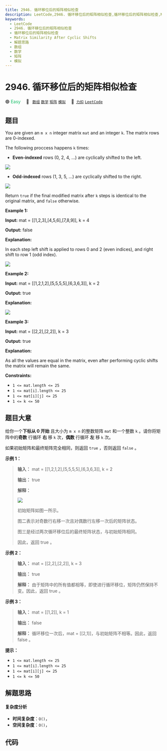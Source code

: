 ```yaml
---
title: 2946. 循环移位后的矩阵相似检查
description: LeetCode,2946. 循环移位后的矩阵相似检查,循环移位后的矩阵相似检查,Matrix Similarity After Cyclic Shifts,解题思路,数组,数学,矩阵,模拟
keywords:
  - LeetCode
  - 2946. 循环移位后的矩阵相似检查
  - 循环移位后的矩阵相似检查
  - Matrix Similarity After Cyclic Shifts
  - 解题思路
  - 数组
  - 数学
  - 矩阵
  - 模拟
---
```


# 2946. 循环移位后的矩阵相似检查

🟢 <font color=#15bd66>Easy</font>&emsp; 🔖&ensp; [`数组`](/tag/array.md) [`数学`](/tag/math.md) [`矩阵`](/tag/matrix.md) [`模拟`](/tag/simulation.md)&emsp; 🔗&ensp;[`力扣`](https://leetcode.cn/problems/matrix-similarity-after-cyclic-shifts) [`LeetCode`](https://leetcode.com/problems/matrix-similarity-after-cyclic-shifts)

## 题目

You are given an `m x n` integer matrix `mat` and an integer `k`. The matrix
rows are 0-indexed.

The following proccess happens `k` times:

  * **Even-indexed** rows (0, 2, 4, ...) are cyclically shifted to the left.

![](https://assets.leetcode.com/uploads/2024/05/19/lshift.jpg)

  * **Odd-indexed** rows (1, 3, 5, ...) are cyclically shifted to the right.

![](https://assets.leetcode.com/uploads/2024/05/19/rshift-stlone.jpg)

Return `true` if the final modified matrix after `k` steps is identical to the
original matrix, and `false` otherwise.



**Example 1:**

**Input:** mat = [[1,2,3],[4,5,6],[7,8,9]], k = 4

**Output:** false

**Explanation:**

In each step left shift is applied to rows 0 and 2 (even indices), and right
shift to row 1 (odd index).

![](https://assets.leetcode.com/uploads/2024/05/19/t1-2.jpg)

**Example 2:**

**Input:** mat = [[1,2,1,2],[5,5,5,5],[6,3,6,3]], k = 2

**Output:** true

**Explanation:**

![](https://assets.leetcode.com/uploads/2024/05/19/t1-3.jpg)

**Example 3:**

**Input:** mat = [[2,2],[2,2]], k = 3

**Output:** true

**Explanation:**

As all the values are equal in the matrix, even after performing cyclic shifts
the matrix will remain the same.



**Constraints:**

  * `1 <= mat.length <= 25`
  * `1 <= mat[i].length <= 25`
  * `1 <= mat[i][j] <= 25`
  * `1 <= k <= 50`


## 题目大意

给你一个**下标从 0 开始** 且大小为 `m x n` 的整数矩阵 `mat` 和一个整数 `k` 。请你将矩阵中的**奇数** 行循环 **右** 移
`k` 次，**偶数** 行循环 **左** 移 `k` 次。

如果初始矩阵和最终矩阵完全相同，则返回 `true` ，否则返回 `false` 。



**示例 1：**

> 
> 
> 
> 
> 
> **输入：** mat = [[1,2,1,2],[5,5,5,5],[6,3,6,3]], k = 2
> 
> **输出：** true
> 
> **解释：**
> 
> ![](https://assets.leetcode.com/uploads/2023/10/29/similarmatrix.png)
> 
> 
> 
> 初始矩阵如图一所示。
> 
> 图二表示对奇数行右移一次且对偶数行左移一次后的矩阵状态。
> 
> 图三是经过两次循环移位后的最终矩阵状态，与初始矩阵相同。
> 
> 因此，返回 true 。
> 
> 

**示例 2：**

> 
> 
> 
> 
> 
> **输入：** mat = [[2,2],[2,2]], k = 3
> 
> **输出：** true
> 
> **解释：** 由于矩阵中的所有值都相等，即使进行循环移位，矩阵仍然保持不变。因此，返回 true 。
> 
> 

**示例 3：**

> 
> 
> 
> 
> 
> **输入：** mat = [[1,2]], k = 1
> 
> **输出：** false
> 
> **解释：** 循环移位一次后，mat = [[2,1]]，与初始矩阵不相等。因此，返回 false 。
> 
> 



**提示：**

  * `1 <= mat.length <= 25`
  * `1 <= mat[i].length <= 25`
  * `1 <= mat[i][j] <= 25`
  * `1 <= k <= 50`


## 解题思路

#### 复杂度分析

- **时间复杂度**：`O()`，
- **空间复杂度**：`O()`，

## 代码

```javascript

```